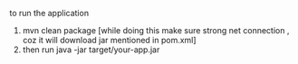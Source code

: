 to run the application
1. mvn clean package [while doing this make sure strong net connection , coz it will download jar mentioned in pom.xml] 
2. then run java -jar target/your-app.jar

